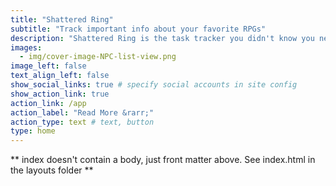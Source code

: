 ```yaml
---
title: "Shattered Ring"
subtitle: "Track important info about your favorite RPGs"
description: "Shattered Ring is the task tracker you didn't know you needed for Elden Ring. The Shattered Ring app is an RPG tracker to help you track notes for and the status of important NPCs, locations, quests, and bosses. Available for iOS and Android."
images:
  - img/cover-image-NPC-list-view.png
image_left: false
text_align_left: false
show_social_links: true # specify social accounts in site config
show_action_link: true
action_link: /app
action_label: "Read More &rarr;"
action_type: text # text, button
type: home
---
```


** index doesn't contain a body, just front matter above.
See index.html in the layouts folder **